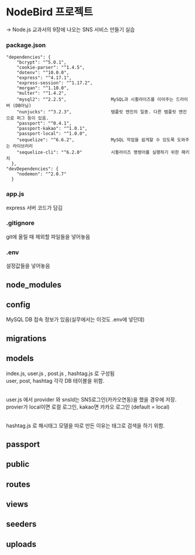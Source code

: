 # NodeBird 프로젝트 
-> Node.js 교과서의 9장에 나오는 SNS 서비스 만들기 실습

### package.json
```
"dependencies": {
    "bcrypt": "^5.0.1",
    "cookie-parser": "^1.4.5",
    "dotenv": "^10.0.0",
    "express": "^4.17.1",
    "express-session": "^1.17.2",
    "morgan": "^1.10.0",
    "multer": "^1.4.2",
    "mysql2": "^2.2.5",                 MySQL과 시퀼라이즈를 이어주는 드라이버 (DB아님)
    "nunjucks": "^3.2.3",               템플릿 엔진의 일종. 다른 템플릿 엔진으로 퍼그 등이 있음.
    "passport": "^0.4.1",
    "passport-kakao": "^1.0.1",
    "passport-local": "^1.0.0",
    "sequelize": "^6.6.2",              MySQL 작업을 쉽게할 수 있도록 도와주는 라이브러리
    "sequelize-cli": "^6.2.0"           시퀼라이즈 명령어를 실행하기 위한 패키지
  },
"devDependencies": {
    "nodemon": "^2.0.7"
  }
```
### app.js
express 서버 코드가 담김


### .gitignore
git에 올릴 때 제외할 파일들을 넣어놓음


### .env
설정값들을 넣어놓음
<br>

## node_modules


## config 
MySQL DB 접속 정보가 있음(실무에서는 이것도 .env에 넣던데)

## migrations

## models
index.js, user.js , post.js , hashtag.js 로 구성됨 <br>
user, post, hashtag 각각 DB 테이블을 위함. <br><br>

user.js 에서 provider 와 snsId는 SNS로그인(카카오연동)을 했을 경우에 저장.<br>
provier가 local이면 로컬 로그인, kakao면 카카오 로그인 (default = local)<br><br>

hashtag.js 로 해시태그 모델을 따로 만든 이유는 태그로 검색을 하기 위함.

## passport

## public

## routes

## views

## seeders

## uploads
